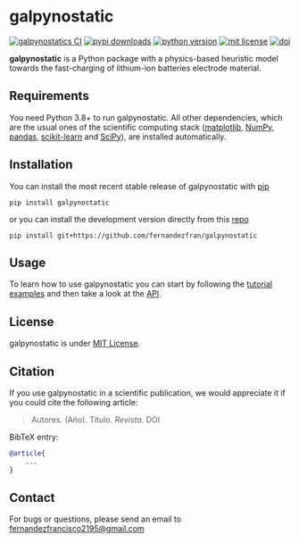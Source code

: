 # galpynostatic

[![galpynostatics CI](https://github.com/fernandezfran/galpynostatic/actions/workflows/CI.yml/badge.svg)](https://github.com/fernandezfran/galpynostatic/actions/workflows/CI.yml)
[![pypi downloads](https://img.shields.io/pypi/dw/galpynostatic?label=PyPI%20Downloads)](https://pypistats.org/packages/galpynostatic)
[![python version](https://img.shields.io/badge/python-3.8%2B-77b7fe)](https://www.python.org/)
[![mit license](https://img.shields.io/badge/License-MIT-fcf695)](https://github.com/fernandezfran/galpynostatic/blob/main/LICENSE)
[![doi](https://img.shields.io/badge/doi-TODO-b19cd9)](https://www.doi.org/)

**galpynostatic** is a Python package with a physics-based heuristic model
towards the fast-charging of lithium-ion batteries electrode material.

## Requirements

You need Python 3.8+ to run galpynostatic. All other dependencies, which are the 
usual ones of the scientific computing stack
([matplotlib](https://matplotlib.org/), [NumPy](https://numpy.org/), 
[pandas](https://pandas.pydata.org/), [scikit-learn](https://scikit-learn.org/) 
and [SciPy](https://scipy.org/)), are installed automatically.


## Installation

You can install the most recent stable release of galpynostatic with 
[pip](https://pip.pypa.io/en/latest/)

```
pip install galpynostatic
```

or you can install the development version directly from this
[repo](https://github.com/fernandezfran/galpynostatic)
```
pip install git+https://github.com/fernandezfran/galpynostatic
```


## Usage

To learn how to use galpynostatic you can start by following the 
[tutorial examples](https://galpynostatic.readthedocs.io/en/latest/tutorial/index.html) 
and then take a look at the [API](https://galpynostatic.readthedocs.io/en/latest/api.html).


## License

galpynostatic is under 
[MIT License](https://github.com/fernandezfran/galpynostatic/blob/main/LICENSE).


## Citation

If you use galpynostatic in a scientific publication, we would appreciate it if 
you could cite the following article:

> Autores. (Año). Título. _Revista_. DOI

BibTeX entry:

```bibtex
@article{
    ...
}
```


## Contact

For bugs or questions, please send an email to <fernandezfrancisco2195@gmail.com>
